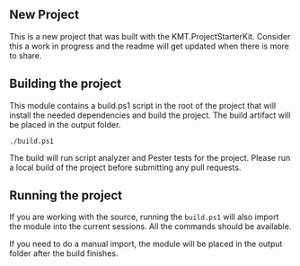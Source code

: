 ## New Project

This is a new project that was built with the KMT.ProjectStarterKit. Consider this a work in progress and the readme will get updated when there is more to share.

## Building the project

This module contains a build.ps1 script in the root of the project that will install the needed dependencies and build the project. The build artifact will be placed in the output folder.

    ./build.ps1

The build will run script analyzer and Pester tests for the project. Please run a local build of the project before submitting any pull requests.

## Running the project

If you are working with the source, running the `build.ps1` will also import the module into the current sessions. All the commands should be available.

If you need to do a manual import, the module will be placed in the output folder after the build finishes.
